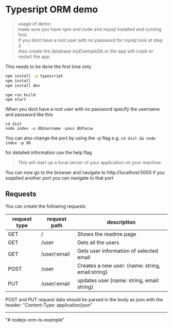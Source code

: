# Typesript ORM  demo
> usage of demo:  
make sure you have npm and node and mysql installed and running first.  
If you dont have a root user with no password for mysql look at step 2.  
Also create the database *_myExampleDb_* or the app will crash or restart the app  


This needs to be done the first time only
```bash
npm install -g typescript      
npm install
npm install dev
```
```
npm run build
npm start
```

When you dont have a root user with no password specify the username and password like this
```$xslt
cd dist
node index -u dbUsername -pass dbPassw
```

You can also change the port by using the -p flag e.g.  ``cd dist && node index -p 80``


for detailed information use the help flag 


> This will start up a local server of your application on your machine


You can now go to the browser and navigate to http://localhost:5000 if you supplied another port you can navigate to that port
## Requests
You can create the following requests  

| request type | request path | description                                      | 
|--------------|--------------|--------------------------------------------------| 
| GET          | /            | Shows the readme page                            | 
| GET          | /user        | Gets all the users                               | 
| GET          | /user/:email | Gets user information of selected email          | 
| POST         | /user        | Creates a new user: {name: string, email:string} | 
| PUT          | /user/:email | updates user {name: string, email: string}       | 

POST and PUT request data should be parsed in the body as json with the header: "Content-Type: application/json"


---
"# nodejs-orm-ts-example" 
